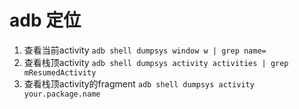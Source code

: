 # adb 定位

1. 查看当前activity
`adb shell dumpsys window w | grep name=`
2. 查看栈顶activity
`adb shell dumpsys activity activities | grep mResumedActivity`
3. 查看栈顶activity的fragment
`adb shell dumpsys activity your.package.name`